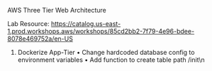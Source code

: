 AWS Three Tier Web Architecture

Lab Resource: https://catalog.us-east-1.prod.workshops.aws/workshops/85cd2bb2-7f79-4e96-bdee-8078e469752a/en-US

1) Dockerize App-Tier
• Change hardcoded database config to environment variables
• Add function to create table path /init\n
